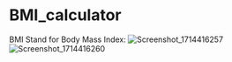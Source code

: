 # BMI_calculator
BMI Stand for Body Mass Index:
![Screenshot_1714416257](https://github.com/sarvajeet23/bmi_calculator/assets/96564542/dc8519e4-8846-47cb-a673-89b0e68cc713)
![Screenshot_1714416260](https://github.com/sarvajeet23/bmi_calculator/assets/96564542/05958b04-8586-45f5-9d16-731dce53065d)
